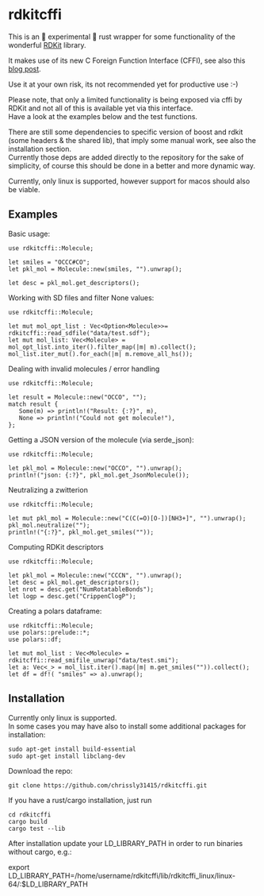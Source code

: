 # rdkitcffi

This is an &#128679; experimental  &#128679; rust wrapper for some functionality of the wonderful [RDKit](https://www.rdkit.org/) library.

It makes use of its new C Foreign Function Interface (CFFI), see also this [blog post](https://greglandrum.github.io/rdkit-blog/technical/2021/05/01/rdkit-cffi-part1.html).
 
Use it at your own risk, its not recommended yet for productive use :-)  

Please note, that only a limited functionality is being exposed via cffi by RDKit and not all of this is available yet via this interface.  
Have a look at the examples below and the test functions.  

There are still some dependencies to specific version of boost and rdkit (some headers & the shared lib), that imply some manual work, see also the installation section.  
Currently those deps are added directly to the repository for the sake of simplicity, of course this should be done in a better and more dynamic way.  

Currently, only linux is supported, however support for macos should also be viable. 

 ## Examples

 Basic usage:

 ```
 use rdkitcffi::Molecule;

 let smiles = "OCCC#CO";
 let pkl_mol = Molecule::new(smiles, "").unwrap();
 
 let desc = pkl_mol.get_descriptors();
 ```

Working with SD files and filter None values:
```
use rdkitcffi::Molecule;

let mut mol_opt_list : Vec<Option<Molecule>>= rdkitcffi::read_sdfile("data/test.sdf");
let mut mol_list: Vec<Molecule> = mol_opt_list.into_iter().filter_map(|m| m).collect();
mol_list.iter_mut().for_each(|m| m.remove_all_hs());
```

 Dealing with invalid molecules / error handling
 
 ```
 use rdkitcffi::Molecule;
 
 let result = Molecule::new("OCCO", "");
 match result {
    Some(m) => println!("Result: {:?}", m),
    None => println!("Could not get molecule!"),
};
 ```
 
 Getting a JSON version of the molecule (via serde_json):

 ```
 use rdkitcffi::Molecule;

 let pkl_mol = Molecule::new("OCCO", "").unwrap();
 println!("json: {:?}", pkl_mol.get_JsonMolecule());

 ```

 Neutralizing a zwitterion

 ```
 use rdkitcffi::Molecule;

 let mut pkl_mol = Molecule::new("C(C(=O)[O-])[NH3+]", "").unwrap();
 pkl_mol.neutralize("");
 println!("{:?}", pkl_mol.get_smiles(""));

 ```

 Computing RDKit descriptors

 ```
 use rdkitcffi::Molecule;

 let pkl_mol = Molecule::new("CCCN", "").unwrap();
 let desc = pkl_mol.get_descriptors();
 let nrot = desc.get("NumRotatableBonds");
 let logp = desc.get("CrippenClogP");

 ```

Creating a polars dataframe:

```
use rdkitcffi::Molecule;
use polars::prelude::*;
use polars::df;

let mut mol_list : Vec<Molecule> = rdkitcffi::read_smifile_unwrap("data/test.smi");
let a: Vec<_> = mol_list.iter().map(|m| m.get_smiles("")).collect();
let df = df!( "smiles" => a).unwrap();

```

## Installation

Currently only linux is supported.   
In some cases you may have also to install some additional packages for installation:

```
sudo apt-get install build-essential
sudo apt-get install libclang-dev
```

Download the repo:  

```
git clone https://github.com/chrissly31415/rdkitcffi.git  
```

If you have a rust/cargo installation, just run

```
cd rdkitcffi
cargo build  
cargo test --lib  
```

After installation update your LD_LIBRARY_PATH in order to run binaries without cargo, e.g.:   

export LD_LIBRARY_PATH=/home/username/rdkitcffi/lib/rdkitcffi_linux/linux-64/:$LD_LIBRARY_PATH  




